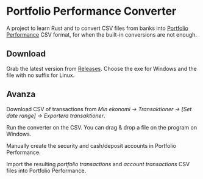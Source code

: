 # Portfolio Performance Converter

A project to learn Rust and to convert CSV files from banks into [Portfolio Performance](https://www.portfolio-performance.info/) CSV format, for when the built-in conversions are not enough.

## Download

Grab the latest version from [Releases](https://github.com/thomasa88/portfolio-performance-conv/releases/latest). Choose the exe for Windows and the file with no suffix for Linux.

## Avanza

Download CSV of transactions from *Min ekonomi -> Transaktioner -> [Set date range] -> Exportera transaktioner*.

Run the converter on the CSV. You can drag & drop a file on the program on Windows.

Manually create the security and cash/deposit accounts in Portfolio Performance.

Import the resulting *portfolio transactions* and *account transactions* CSV files into Portfolio Performance.